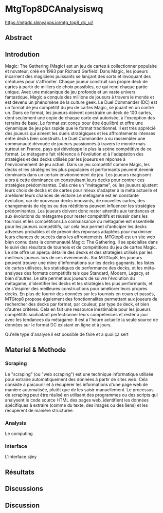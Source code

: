 # MtgTop8DCAnalysiswq 
https://mtgdc.shinyapps.io/mtg_top8_dc_ui/

## Abstract

## Introdution
Magic: The Gathering (Magic) est un jeu de cartes à collectionner populaire et novateur, créé en 1993 par Richard Garfield. Dans Magic, les joueurs incarnent des magiciens puissants se lançant des sorts et invoquant des créatures pour s'affronter. Chaque joueur construit son propre deck de cartes à partir de milliers de choix possibles, ce qui rend chaque partie unique. Avec une mécanique de jeu profonde et un vaste univers fantastique, Magic a conquis des millions de joueurs à travers le monde et est devenu un phénomène de la culture geek.
Le Duel Commander (DC) est un format de jeu compétitif du jeu de cartes Magic, se jouant en un contre un. Dans ce format, les joueurs doivent construire un deck de 100 cartes, dont seulement une copie de chaque carte est autorisée, à l'exception des terrains de base. Le format est conçu pour être équilibré et offre une dynamique de jeu plus rapide que le format traditionnel. Il est très apprécié des joueurs qui aiment les duels stratégiques et les affrontements intenses entre decks bien construits. Le Duel Commander a su rassembler une communauté dévouée de joueurs passionnés à travers le monde mais surtout en France, pays qui développe le plus la scène compétitive de ce format.
Le métagame fait référence à l'évolution et à l'adaptation des stratégies et des decks utilisés par les joueurs en réponse à l'environnement de jeu actuel. Dans un jeu compétitif comme Magic, les decks et les stratégies les plus populaires et performants peuvent devenir dominants dans un certain environnement de jeu. Les joueurs réagissent alors à cette dominance en construisant leurs decks pour contrer ces stratégies prédominantes. Cela crée un "métagame", où les joueurs ajustent leurs choix de decks et de cartes pour mieux s'adapter à la méta actuelle et améliorer leurs chances de victoire.Le métagame est en constante évolution, car de nouveaux decks innovants, de nouvelles cartes, des changements de règles ou des rééditions peuvent influencer les stratégies prédominantes. Les joueurs doivent donc rester attentifs aux tendances et aux évolutions du métagame pour rester compétitifs et réussir dans les tournois et les compétitions.La connaissance du métagame est essentielle pour les joueurs compétitifs, car cela leur permet d'anticiper les decks adverses probables et de prévoir des réponses adaptées pour maximiser leurs chances de succès dans les affrontements.
MTGtop8 est un site web bien connu dans la communauté Magic: The Gathering. Il se spécialise dans le suivi des résultats de tournois et de compétitions du jeu de cartes Magic. Le site offre un aperçu détaillé des decks et des stratégies utilisés par les meilleurs joueurs lors de ces événements. Sur MTGtop8, les joueurs peuvent trouver une mine d'informations sur les decks gagnants, les listes de cartes utilisées, les statistiques de performance des decks, et les méta-analyses des formats compétitifs tels que Standard, Modern, Legacy, et bien d'autres. Le site permet aux joueurs de suivre l'évolution du métagame, d'identifier les decks et les stratégies les plus performants, et de s'inspirer des meilleures constructions pour améliorer leurs propres decks. En plus de fournir des données sur les tournois en cours et passés, MTGtop8 propose également des fonctionnalités permettant aux joueurs de rechercher des decks par format, par couleur, par type de deck, et bien d'autres critères. Cela en fait une ressource inestimable pour les joueurs compétitifs souhaitant perfectionner leurs compétences et rester à jour avec les tendances du métagame. Il est a l'heure actuelle la seule source de données sur le format DC existant en ligne et à jours.


Qu'elle type d'analyse il est possible de faire et a quoi ça sert

## Materiel & Methode

### Scraping
Le "scraping" (ou "web scraping") est une technique informatique utilisée pour extraire automatiquement des données à partir de sites web. Cela consiste à parcourir et à récupérer les informations d'une page web de manière automatisée, plutôt que de les saisir manuellement.
Le processus de scraping peut être réalisé en utilisant des programmes ou des scripts qui analysent le code source HTML des pages web, identifient les données spécifiques à extraire (comme du texte, des images ou des liens) et les récupèrent de manière structurée.

### Analysis
Le computing

### Interface
L'interface sjiny

## Résultats

## Discussions



## Discussion

